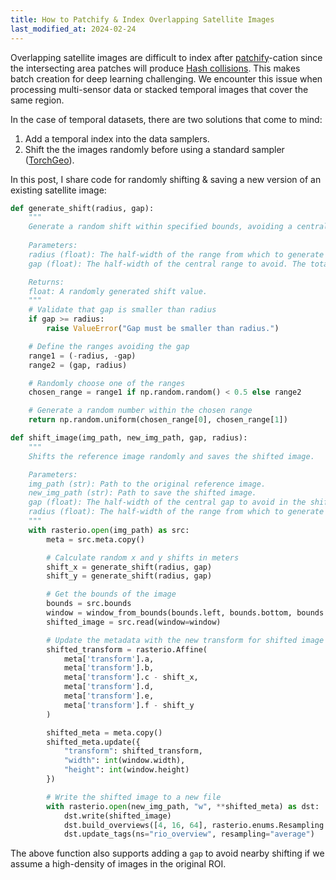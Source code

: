```yaml
---
title: How to Patchify & Index Overlapping Satellite Images
last_modified_at: 2024-02-24
---
```

Overlapping satellite images are difficult to index after [patchify](https://pypi.org/project/patchify/)-cation since the intersecting area patches will produce [Hash collisions](*https://en.wikipedia.org/wiki/Hash_collision). This makes batch creation for deep learning challenging. We encounter this issue when processing multi-sensor data or stacked temporal images that cover the same region.

In the case of temporal datasets, there are two solutions that come to mind:
1. Add a temporal index into the data samplers.
2. Shift the the images randomly before using a standard sampler ([TorchGeo](https://github.com/microsoft/torchgeo)).

In this post, I share code for randomly shifting & saving a new version of an existing satellite image:

```python
def generate_shift(radius, gap):
    """
    Generate a random shift within specified bounds, avoiding a central gap.
    
    Parameters:
    radius (float): The half-width of the range from which to generate the shift. The total range will be [-radius, -gap] and [gap, radius].
    gap (float): The half-width of the central range to avoid. The total gap will be [-gap, gap].

    Returns:
	float: A randomly generated shift value.
    """
    # Validate that gap is smaller than radius
    if gap >= radius:
        raise ValueError("Gap must be smaller than radius.")

    # Define the ranges avoiding the gap
    range1 = (-radius, -gap)
    range2 = (gap, radius)

    # Randomly choose one of the ranges
    chosen_range = range1 if np.random.random() < 0.5 else range2

    # Generate a random number within the chosen range
    return np.random.uniform(chosen_range[0], chosen_range[1])

def shift_image(img_path, new_img_path, gap, radius):
    """
    Shifts the reference image randomly and saves the shifted image.

    Parameters:
    img_path (str): Path to the original reference image.
    new_img_path (str): Path to save the shifted image.
    gap (float): The half-width of the central gap to avoid in the shift.
    radius (float): The half-width of the range from which to generate the shift.
    """
    with rasterio.open(img_path) as src:
        meta = src.meta.copy()

        # Calculate random x and y shifts in meters
        shift_x = generate_shift(radius, gap)
        shift_y = generate_shift(radius, gap)

        # Get the bounds of the image
        bounds = src.bounds
        window = window_from_bounds(bounds.left, bounds.bottom, bounds.right, bounds.top, src.transform)
        shifted_image = src.read(window=window)

        # Update the metadata with the new transform for shifted image
        shifted_transform = rasterio.Affine(
            meta['transform'].a,
            meta['transform'].b,
            meta['transform'].c - shift_x,
            meta['transform'].d,
            meta['transform'].e,
            meta['transform'].f - shift_y
        )

        shifted_meta = meta.copy()
        shifted_meta.update({
            "transform": shifted_transform,
            "width": int(window.width),
            "height": int(window.height)
        })

        # Write the shifted image to a new file
        with rasterio.open(new_img_path, "w", **shifted_meta) as dst:
            dst.write(shifted_image)
            dst.build_overviews([4, 16, 64], rasterio.enums.Resampling.average)
            dst.update_tags(ns="rio_overview", resampling="average")
```

The above function also supports adding a `gap` to avoid nearby shifting if we assume a high-density of images in the original ROI.